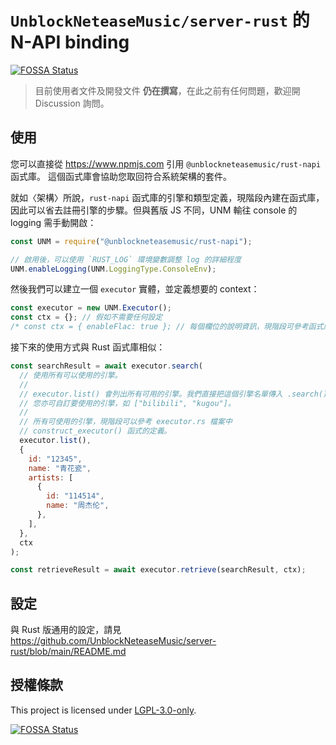# `UnblockNeteaseMusic/server-rust` 的 N-API binding

[![FOSSA Status](https://app.fossa.com/api/projects/git%2Bgithub.com%2FUnblockNeteaseMusic%2Fserver-rust.svg?type=shield)](https://app.fossa.com/projects/git%2Bgithub.com%2FUnblockNeteaseMusic%2Fserver-rust?ref=badge_shield)

> 目前使用者文件及開發文件 **仍在撰寫**，在此之前有任何問題，歡迎開 Discussion 詢問。

## 使用

您可以直接從 <https://www.npmjs.com> 引用 `@unblockneteasemusic/rust-napi` 函式庫。
這個函式庫會協助您取回符合系統架構的套件。

就如〈架構〉所說，`rust-napi` 函式庫的引擎和類型定義，現階段內建在函式庫，
因此可以省去註冊引擎的步驟。但與舊版 JS 不同，UNM 輸往 console 的 logging 需手動開啟：

```js
const UNM = require("@unblockneteasemusic/rust-napi");

// 啟用後，可以使用 `RUST_LOG` 環境變數調整 log 的詳細程度
UNM.enableLogging(UNM.LoggingType.ConsoleEnv);
```

然後我們可以建立一個 `executor` 實體，並定義想要的 context：

```js
const executor = new UNM.Executor();
const ctx = {}; // 假如不需要任何設定
/* const ctx = { enableFlac: true }; // 每個欄位的說明資訊，現階段可參考函式庫中 `index.d.ts` 的定義。 */
```

接下來的使用方式與 Rust 函式庫相似：

```js
const searchResult = await executor.search(
  // 使用所有可以使用的引擎。
  //
  // executor.list() 會列出所有可用的引擎。我們直接把這個引擎名單傳入 .search()。
  // 您亦可自訂要使用的引擎，如 ["bilibili", "kugou"]。
  //
  // 所有可使用的引擎，現階段可以參考 executor.rs 檔案中
  // construct_executor() 函式的定義。
  executor.list(),
  {
    id: "12345",
    name: "青花瓷",
    artists: [
      {
        id: "114514",
        name: "周杰伦",
      },
    ],
  },
  ctx
);

const retrieveResult = await executor.retrieve(searchResult, ctx);
```

## 設定

與 Rust 版通用的設定，請見 <https://github.com/UnblockNeteaseMusic/server-rust/blob/main/README.md>

## 授權條款

This project is licensed under [LGPL-3.0-only](https://spdx.org/licenses/LGPL-3.0-only.html).

[![FOSSA Status](https://app.fossa.com/api/projects/git%2Bgithub.com%2FUnblockNeteaseMusic%2Fserver-rust.svg?type=large)](https://app.fossa.com/projects/git%2Bgithub.com%2FUnblockNeteaseMusic%2Fserver-rust?ref=badge_large)
